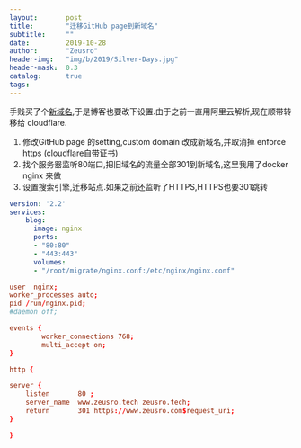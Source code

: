 ```yaml
---
layout:       post
title:        "迁移GitHub page到新域名"
subtitle:     ""
date:         2019-10-28
author:       "Zeusro"
header-img:   "img/b/2019/Silver-Days.jpg"
header-mask:  0.3
catalog:      true
tags:
---
```


手贱买了个[新域名](www.zeusro.com),于是博客也要改下设置.由于之前一直用阿里云解析,现在顺带转移给 cloudflare.

1. 修改GitHub page 的setting,custom domain 改成新域名,并取消掉 enforce https (cloudflare自带证书)
1. 找个服务器监听80端口,把旧域名的流量全部301到新域名,这里我用了docker nginx 来做
1. 设置搜索引擎,迁移站点.如果之前还监听了HTTPS,HTTPS也要301跳转

```yaml
version: '2.2'
services:
    blog:
      image: nginx
      ports:
      - "80:80"
      - "443:443"
      volumes:
      - "/root/migrate/nginx.conf:/etc/nginx/nginx.conf"
```

```conf
user  nginx;
worker_processes auto;
pid /run/nginx.pid;
#daemon off;

events {
        worker_connections 768;
        multi_accept on;
}

http {

server {
    listen       80 ;
    server_name  www.zeusro.tech zeusro.tech;
    return       301 https://www.zeusro.com$request_uri;
}

}
```